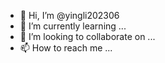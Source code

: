 - 👋 Hi, I’m @yingli202306
- 🌱 I’m currently learning ...
- 💞️ I’m looking to collaborate on ...
- 📫 How to reach me ...

<!---
yingli202306/yingli202306 is a ✨ special ✨ repository because its `README.md` (this file) appears on your GitHub profile.
You can click the Preview link to take a look at your changes.
--->
